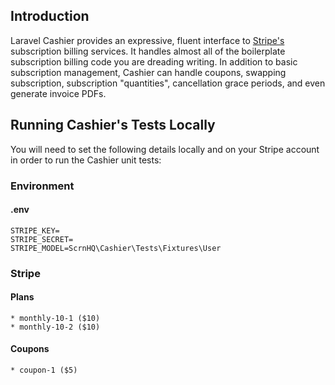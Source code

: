 ## Introduction

Laravel Cashier provides an expressive, fluent interface to [Stripe's](https://stripe.com) subscription billing services. It handles almost all of the boilerplate subscription billing code you are dreading writing. In addition to basic subscription management, Cashier can handle coupons, swapping subscription, subscription "quantities", cancellation grace periods, and even generate invoice PDFs.

## Running Cashier's Tests Locally

You will need to set the following details locally and on your Stripe account in order to run the Cashier unit tests:

### Environment

#### .env

    STRIPE_KEY=
    STRIPE_SECRET=
    STRIPE_MODEL=ScrnHQ\Cashier\Tests\Fixtures\User

### Stripe

#### Plans

    * monthly-10-1 ($10)
    * monthly-10-2 ($10)

#### Coupons

    * coupon-1 ($5)
